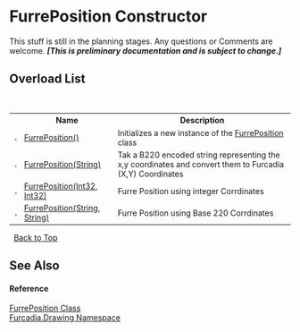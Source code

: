 # FurrePosition Constructor 
This stuff is still in the planning stages. Any questions or Comments are welcome. _**\[This is preliminary documentation and is subject to change.\]**_


## Overload List
&nbsp;<table><tr><th></th><th>Name</th><th>Description</th></tr><tr><td>![Public method](media/pubmethod.gif "Public method")</td><td><a href="M_Furcadia_Drawing_FurrePosition__ctor">FurrePosition()</a></td><td>
Initializes a new instance of the <a href="T_Furcadia_Drawing_FurrePosition">FurrePosition</a> class</td></tr><tr><td>![Public method](media/pubmethod.gif "Public method")</td><td><a href="M_Furcadia_Drawing_FurrePosition__ctor_2">FurrePosition(String)</a></td><td>
Tak a B220 encoded string representing the x,y coordinates and convert them to Furcadia (X,Y) Coordinates</td></tr><tr><td>![Public method](media/pubmethod.gif "Public method")</td><td><a href="M_Furcadia_Drawing_FurrePosition__ctor_1">FurrePosition(Int32, Int32)</a></td><td>
Furre Position using integer Corrdinates</td></tr><tr><td>![Public method](media/pubmethod.gif "Public method")</td><td><a href="M_Furcadia_Drawing_FurrePosition__ctor_3">FurrePosition(String, String)</a></td><td>
Furre Position using Base 220 Corrdinates</td></tr></table>&nbsp;
<a href="#furreposition-constructor">Back to Top</a>

## See Also


#### Reference
<a href="T_Furcadia_Drawing_FurrePosition">FurrePosition Class</a><br /><a href="N_Furcadia_Drawing">Furcadia.Drawing Namespace</a><br />